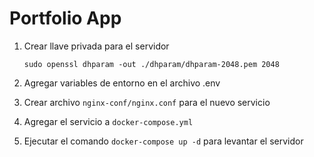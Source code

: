 # Portfolio App
1. Crear llave privada para el servidor

    `sudo openssl dhparam -out ./dhparam/dhparam-2048.pem 2048`

2. Agregar variables de entorno en el archivo .env
3. Crear archivo `nginx-conf/nginx.conf` para el nuevo servicio
4. Agregar el servicio a `docker-compose.yml`
5. Ejecutar el comando `docker-compose up -d` para levantar el servidor

